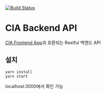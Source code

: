 [![Build Status](https://travis-ci.org/CartoonIsArt/CIAPI.svg?branch=master)](https://travis-ci.org/CartoonIsArt/CIAPI)

# CIA Backend API

[CIA Frontend App](https://github.com/CartoonIsArt/eevee)과 호환되는 Restful 백엔드 API  

## 설치
```
yarn install
yarn start
```

localhost:3000에서 확인 가능